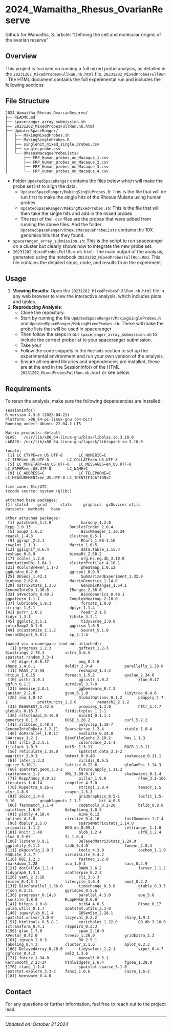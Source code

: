 # 2024_Wamaitha_Rhesus_OvarianReserve
Github for Wamaitha, S. article: "Defining the cell and molecular origins of the ovarian reserve" 

## Overview

This project is focused on running a full mixed probe analysis, as detailed in the `20231202_MixedProbesFullRun.nb.html` file. 
`20231202_MixedProbesFullRun` : The HTML document contains the full experimental run and includes the following sections

## File Structure
```
2024_Wamaitha_Rhesus_OvarianReserve/
├── README.md
├── spaceranger_array_submission.sh
├── 20231202_MixedProbesFullRun.nb.html
├── UpdatedSpaceRanger/
│   ├── MakingMixedProbes.sh
│   ├── MakingSingleProbes.R
│   ├── singlehit_mixed_single.probes.csv
│   ├── single.probe.csv
│   └── RhesusMacaqueProbeLists/
│       ├── FRP_Human_probes_on_Macaque_1.csv
│       ├── FRP_Human_probes_on_Macaque_2.csv
│       ├── FRP_Human_probes_on_Macaque_3.csv
│       └── FRP_Human_probes_on_Macaque_4.csv
```
- Folder `UpdatedSpaceRanger` contains the files below which will make the probe set list to align the data.
    - `UpdatedSpaceRanger/MakingSingleProbes.R`: This is the file that will be run first to make the single hits of the Rhesus Mulatta using human probes
    - `UpdatedSpaceRanger/MakingMixedProbes.sh`: This is the file that will then take the single hits and add in the mixed probes
    - The rest of the `.csv` files are the probes that were added from running the above files. And the folder `UpdatedSpaceRanger/RhesusMacaqueProbeLists` contains the 10X genomics hits that they found.
- `spaceranger_array_submission.sh`: This is the script to run spaceranger on a cluster but clearly shows how to integrate the new probe set.
- `20231202_MixedProbesFullRun.nb.html`: The main output of the analysis, generated using the notebook `20231202_MixedProbesFullRun.Rmd`. This file contains the detailed steps, code, and results from the experiment.

## Usage

1. **Viewing Results**: Open the `20231202_MixedProbesFullRun.nb.html` file in any web browser to view the interactive analysis, which includes plots and tables.
2. **Reproducing Analysis**:
    - Clone the repository.
    - Start by running the file `UpdatedSpaceRanger/MakingSingleProbes.R` and `UpdatedSpaceRanger/MakingMixedProbes.sh`. These will make the probe lists that will be used in spaceranger
    - Then follow the steps in our `spaceranger_array_submission.sh` to include the correct probe list to your spaceranger submission.
    - Take your 
    - Follow the code snippets in the `Methods` section to set up the experimental environment and run your own version of the analysis.
    - Ensure all required libraries and dependencies are installed, these are at the end in the SessionInfo() of the HTML `20231202_MixedProbesFullRun.nb.html` or see below.

## Requirements

To rerun the analysis, make sure the following dependencies are installed:
```
sessionInfo()
R version 4.3.0 (2023-04-21)
Platform: x86_64-pc-linux-gnu (64-bit)
Running under: Ubuntu 22.04.2 LTS

Matrix products: default
BLAS:   /usr/lib/x86_64-linux-gnu/blas/libblas.so.3.10.0 
LAPACK: /usr/lib/x86_64-linux-gnu/lapack/liblapack.so.3.10.0

locale:
 [1] LC_CTYPE=en_US.UTF-8       LC_NUMERIC=C               LC_TIME=en_US.UTF-8        LC_COLLATE=en_US.UTF-8    
 [5] LC_MONETARY=en_US.UTF-8    LC_MESSAGES=en_US.UTF-8    LC_PAPER=en_US.UTF-8       LC_NAME=C                 
 [9] LC_ADDRESS=C               LC_TELEPHONE=C             LC_MEASUREMENT=en_US.UTF-8 LC_IDENTIFICATION=C       

time zone: Etc/UTC
tzcode source: system (glibc)

attached base packages:
[1] stats4    grid      stats     graphics  grDevices utils     datasets  methods   base     

other attached packages:
 [1] patchwork_1.2.0             harmony_1.2.0               Rcpp_1.0.13                 DoubletFinder_2.0.4        
 [5] SoupX_1.6.2                 BiocManager_1.30.24         readxl_1.4.3                clustree_0.5.1             
 [9] ggraph_2.2.1                RCurl_1.98-1.16             cowplot_1.1.3               Matrix_1.6-5               
[13] ggsignif_0.6.4              data.table_1.15.4           reshape_0.8.9               biomaRt_2.58.2             
[17] scales_1.3.0                org.Hs.eg.db_3.18.0         AnnotationDbi_1.64.1        clusterProfiler_4.10.1     
[21] RColorBrewer_1.1-3          pheatmap_1.0.12             ggdendro_0.2.0              ggrepel_0.9.5              
[25] DESeq2_1.42.1               SummarizedExperiment_1.32.0 Biobase_2.62.0              MatrixGenerics_1.14.0      
[29] matrixStats_1.3.0           GenomicRanges_1.54.1        GenomeInfoDb_1.38.8         IRanges_2.36.0             
[33] S4Vectors_0.40.2            BiocGenerics_0.48.1         ggpattern_1.1.1             ComplexHeatmap_2.18.0      
[37] lubridate_1.9.3             forcats_1.0.0               stringr_1.5.1               dplyr_1.1.4                
[41] purrr_1.0.2                 readr_2.1.5                 tidyr_1.3.1                 tibble_3.2.1               
[45] ggplot2_3.5.1               tidyverse_2.0.0             colorRamp2_0.1.0            ggprism_1.0.5              
[49] scCustomize_2.1.2           Seurat_5.1.0                SeuratObject_5.0.2          sp_2.1-4                   

loaded via a namespace (and not attached):
  [1] progress_1.2.3            goftest_1.2-3             Biostrings_2.70.3         vctrs_0.6.5               spatstat.random_3.3-1    
  [6] digest_0.6.37             png_0.1-8                 shape_1.4.6.1             deldir_2.0-4              parallelly_1.38.0        
 [11] MASS_7.3-59               reshape2_1.4.4            httpuv_1.6.15             foreach_1.5.2             qvalue_2.34.0            
 [16] withr_3.0.1               ggrastr_1.0.2             xfun_0.47                 ggfun_0.1.5               survival_3.7-0           
 [21] memoise_2.0.1             ggbeeswarm_0.7.2          janitor_2.2.0             gson_0.1.0                tidytree_0.4.6           
 [26] zoo_1.8-12                GlobalOptions_0.1.2       pbapply_1.7-2             prettyunits_1.2.0         rematch2_2.1.2           
 [31] KEGGREST_1.42.0           promises_1.3.0            httr_1.4.7                globals_0.16.3            fitdistrplus_1.2-1       
 [36] rstudioapi_0.16.0         miniUI_0.1.1.1            generics_0.1.3            DOSE_3.28.2               curl_5.2.2               
 [41] zlibbioc_1.48.2           polyclip_1.10-7           GenomeInfoDbData_1.2.11   SparseArray_1.2.4         xtable_1.8-4             
 [46] doParallel_1.0.17         evaluate_0.24.0           S4Arrays_1.2.1            BiocFileCache_2.10.2      hms_1.1.3                
 [51] irlba_2.3.5.1             colorspace_2.1-1          filelock_1.0.3            hdf5r_1.3.11              ROCR_1.0-11              
 [56] reticulate_1.38.0         spatstat.data_3.1-2       magrittr_2.0.3            lmtest_0.9-40             snakecase_0.11.1         
 [61] later_1.3.2               viridis_0.6.5             ggtree_3.10.1             lattice_0.22-6            glmGamPoi_1.14.3         
 [66] spatstat.geom_3.3-2       future.apply_1.11.2       scattermore_1.2           XML_3.99-0.17             shadowtext_0.1.4         
 [71] RcppAnnoy_0.0.22          pillar_1.9.0              nlme_3.1-166              iterators_1.0.14          compiler_4.3.0           
 [76] RSpectra_0.16-2           stringi_1.8.4             tensor_1.5                plyr_1.8.9                crayon_1.5.3             
 [81] abind_1.4-5               gridGraphics_0.5-1        locfit_1.5-9.10           graphlayouts_1.1.1        bit_4.0.5                
 [86] fastmatch_1.1-4           codetools_0.2-20          bslib_0.8.0               paletteer_1.6.0           GetoptLong_1.0.5         
 [91] plotly_4.10.4             mime_0.12                 splines_4.3.0             circlize_0.4.16           fastDummies_1.7.4        
 [96] dbplyr_2.5.0              sparseMatrixStats_1.14.0  prismatic_1.1.2           HDO.db_0.99.1             cellranger_1.1.0         
[101] knitr_1.48                blob_1.2.4                utf8_1.2.4                clue_0.3-65               fs_1.6.4                 
[106] listenv_0.9.1             DelayedMatrixStats_1.24.0 ggplotify_0.1.2           tzdb_0.4.0                tweenr_2.0.3             
[111] pkgconfig_2.0.3           tools_4.3.0               cachem_1.1.0              RSQLite_2.3.7             viridisLite_0.4.2        
[116] DBI_1.2.3                 fastmap_1.2.0             rmarkdown_2.28            ica_1.0-3                 sass_0.4.9               
[121] dotCall64_1.1-1           RANN_2.6.2                farver_2.1.2              tidygraph_1.3.1           scatterpie_0.2.3         
[126] yaml_2.3.10               cli_3.6.3                 leiden_0.4.3.1            lifecycle_1.0.4           uwot_0.2.2               
[131] BiocParallel_1.36.0       timechange_0.3.0          gtable_0.3.5              rjson_0.2.21              ggridges_0.5.6           
[136] progressr_0.14.0          parallel_4.3.0            ape_5.8                   jsonlite_1.8.8            RcppHNSW_0.6.0           
[141] bitops_1.0-8              bit64_4.0.5               Rtsne_0.17                yulab.utils_0.1.7         spatstat.utils_3.1-0     
[146] jquerylib_0.1.4           GOSemSim_2.28.1           spatstat.univar_3.0-0     lazyeval_0.2.2            shiny_1.9.1              
[151] htmltools_0.5.8.1         enrichplot_1.22.0         GO.db_3.18.0              sctransform_0.4.1         rappdirs_0.3.3           
[156] glue_1.7.0                spam_2.10-0               XVector_0.42.0            treeio_1.26.0             gridExtra_2.3            
[161] igraph_2.0.3              R6_2.5.1                  labeling_0.4.3            cluster_2.1.6             aplot_0.2.3              
[166] DelayedArray_0.28.0       tidyselect_1.2.1          vipor_0.4.7               ggforce_0.4.2             xml2_1.3.6               
[171] future_1.34.0             munsell_0.5.1             KernSmooth_2.23-24        htmlwidgets_1.6.4         fgsea_1.28.0             
[176] rlang_1.1.4               spatstat.sparse_3.1-0     spatstat.explore_3.3-2    fansi_1.0.6               Cairo_1.6-2              
[181] beeswarm_0.4.0   
```

## Contact

For any questions or further information, feel free to reach out to the project lead.

---

*Updated on: October 21 2024*
